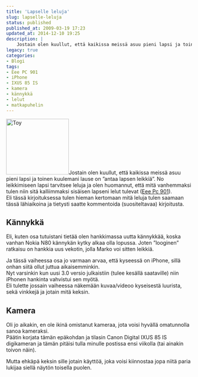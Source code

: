 ```yaml
---
title: 'Lapselle leluja'
slug: lapselle-leluja
status: published
published_at: 2009-03-19 17:23
updated_at: 2014-12-10 19:25
description: |
    Jostain olen kuullut, että kaikissa meissä asuu pieni lapsi ja toinen kuulemani lause on ”antaa lapsen leikkiä”. No leikkimiseen lapsi tarvitsee leluja ja olen huomannut, että mitä vanhemmaksi tulen niin sitä kalliimmaksi sisäisen lapseni lelut tulevat (Eee Pc 901). Eli tässä kirjoituksessa tulen hieman kertomaan mitä leluja tulen saamaan tässä lähiaikoina ja tietysti saatte kommentoida… Jatka lukemista Lapselle leluja
legacy: true
categories:
- Blogi
tags:
- Eee PC 901
- iPhone
- IXUS 85 IS
- kamera
- kännykkä
- lelut
- matkapuhelin
---
```


<p><img loading="lazy" decoding="async" class="alignright size-medium wp-image-419" title="Keltainen leluauto *vrum* *vrum* " src="https://cdn.markokaartinen.net/uploads/2009/03/1000242_52347282-300x267.jpg" alt="Toy" width="170" height="151" />Jostain olen kuullut, että kaikissa meissä asuu pieni lapsi ja toinen kuulemani lause on &#8221;antaa lapsen leikkiä&#8221;. No leikkimiseen lapsi tarvitsee leluja ja olen huomannut, että mitä vanhemmaksi tulen niin sitä kalliimmaksi sisäisen lapseni lelut tulevat (<a href="https://markokaartinen.net/2008/09/17/asus-eee-pc-901-vihdoin-kasissani/" target="_blank">Eee Pc 901</a>).<br />
Eli tässä kirjoituksessa tulen hieman kertomaan mitä leluja tulen saamaan tässä lähiaikoina ja tietysti saatte kommentoida (suositeltavaa) kirjoitusta.</p>
<h2>Kännykkä</h2>
<p>Eli, kuten osa tutuistani tietää olen hankkimassa uutta kännykkää, koska vanhan Nokia N80 kännykän kytky alkaa olla lopussa. Joten &#8221;looginen&#8221; ratkaisu on hankkia uus vekotin, jolla Marko voi sitten leikkiä.</p>
<p>Ja tässä vaiheessa osa jo varmaan arvaa, että kyseessä on iPhone, sillä onhan siitä ollut juttua aikaisemminkin.<br />
Nyt varsinkin kun uusi 3.0 versio julkaistiin (tulee kesällä saataville) niin iPhonen hankinta vahvistui sen myötä.<br />
Eli tulette jossain vaiheessa näkemään kuvaa/videoo kyseisestä luurista, sekä vinkkejä ja jotain mitä keksin.</p>
<h2>Kamera</h2>
<p>Oli jo aikakin, en ole ikinä omistanut kameraa, jota voisi hyvällä omatunnolla sanoa kameraksi.<br />
Päätin korjata tämän epäkohdan ja tilasin Canon Digital IXUS 85 IS digikameran ja tämän pitäisi tulla minulle postissa ensi viikolla (tai ainakin toivon näin).</p>
<p>Mutta ehkäpä keksin sille jotain käyttöä, joka voisi kiinnostaa jopa niitä paria lukijaa siellä näytön toisella puolen.</p>